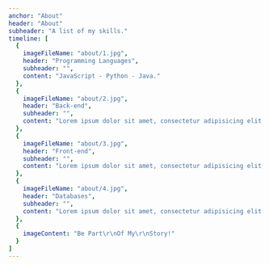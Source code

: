```yaml
---
anchor: "About"
header: "About"
subheader: "A list of my skills."
timeline: [
  {
    imageFileName: "about/1.jpg",
    header: "Programming Languages",
    subheader: "",
    content: "JavaScript - Python - Java."
  },
  {
    imageFileName: "about/2.jpg",
    header: "Back-end",
    subheader: "",
    content: "Lorem ipsum dolor sit amet, consectetur adipisicing elit. Minima maxime quam architecto quo inventore harum ex magni, dicta impedit."
  },
  {
    imageFileName: "about/3.jpg",
    header: "Front-end",
    subheader: "",
    content: "Lorem ipsum dolor sit amet, consectetur adipisicing elit. Minima maxime quam architecto quo inventore harum ex magni, dicta impedit."
  },
  {
    imageFileName: "about/4.jpg",
    header: "Databases",
    subheader: "",
    content: "Lorem ipsum dolor sit amet, consectetur adipisicing elit. Minima maxime quam architecto quo inventore harum ex magni, dicta impedit."
  },
  {
    imageContent: "Be Part\r\nOf My\r\nStory!"
  }
]
---
```



